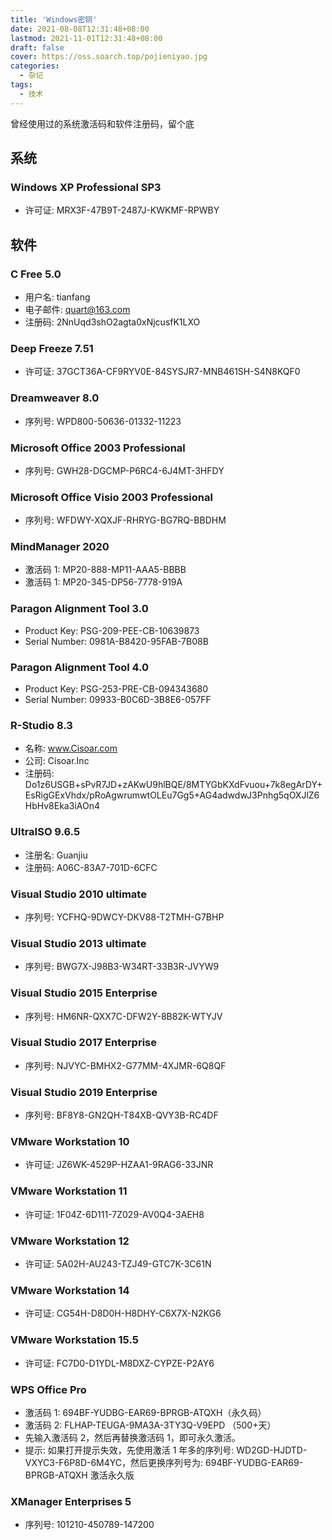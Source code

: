 ```yaml
---
title: 'Windows密钥'
date: 2021-08-08T12:31:48+08:00
lastmod: 2021-11-01T12:31:48+08:00
draft: false
cover: https://oss.soarch.top/pojieniyao.jpg
categories:
  - 杂记
tags:
  - 技术
---
```


曾经使用过的系统激活码和软件注册码，留个底

<!--more-->

## 系统

### Windows XP Professional SP3

- 许可证: MRX3F-47B9T-2487J-KWKMF-RPWBY

## 软件

### C Free 5.0

- 用户名: tianfang
- 电子邮件: quart@163.com
- 注册码: 2NnUqd3shO2agta0xNjcusfK1LXO

### Deep Freeze 7.51

- 许可证: 37GCT36A-CF9RYV0E-84SYSJR7-MNB461SH-S4N8KQF0

### Dreamweaver 8.0

- 序列号: WPD800-50636-01332-11223

### Microsoft Office 2003 Professional

- 序列号: GWH28-DGCMP-P6RC4-6J4MT-3HFDY

### Microsoft Office Visio 2003 Professional

- 序列号: WFDWY-XQXJF-RHRYG-BG7RQ-BBDHM

### MindManager 2020

- 激活码 1: MP20-888-MP11-AAA5-BBBB
- 激活码 1: MP20-345-DP56-7778-919A

### Paragon Alignment Tool 3.0

- Product Key: PSG-209-PEE-CB-10639873
- Serial Number: 0981A-B8420-95FAB-7B08B

### Paragon Alignment Tool 4.0

- Product Key: PSG-253-PRE-CB-094343680
- Serial Number: 09933-B0C6D-3B8E6-057FF

### R-Studio 8.3

- 名称: www.Cisoar.com
- 公司: Cisoar.Inc
- 注册码: Do1z6USGB+sPvR7JD+zAKwU9hlBQE/8MTYGbKXdFvuou+7k8egArDY+EsRigGExVhdx/pRoAgwrumwtOLEu7Gg5+AG4adwdwJ3Pnhg5qOXJlZ6HbHv8Eka3iAOn4

### UltraISO 9.6.5

- 注册名: Guanjiu
- 注册码: A06C-83A7-701D-6CFC

### Visual Studio 2010 ultimate

- 序列号: YCFHQ-9DWCY-DKV88-T2TMH-G7BHP

### Visual Studio 2013 ultimate

- 序列号: BWG7X-J98B3-W34RT-33B3R-JVYW9

### Visual Studio 2015 Enterprise

- 序列号: HM6NR-QXX7C-DFW2Y-8B82K-WTYJV

### Visual Studio 2017 Enterprise

- 序列号: NJVYC-BMHX2-G77MM-4XJMR-6Q8QF

### Visual Studio 2019 Enterprise

- 序列号: BF8Y8-GN2QH-T84XB-QVY3B-RC4DF

### VMware Workstation 10

- 许可证: JZ6WK-4529P-HZAA1-9RAG6-33JNR

### VMware Workstation 11

- 许可证: 1F04Z-6D111-7Z029-AV0Q4-3AEH8

### VMware Workstation 12

- 许可证: 5A02H-AU243-TZJ49-GTC7K-3C61N

### VMware Workstation 14

- 许可证: CG54H-D8D0H-H8DHY-C6X7X-N2KG6

### VMware Workstation 15.5

- 许可证: FC7D0-D1YDL-M8DXZ-CYPZE-P2AY6

### WPS Office Pro

- 激活码 1: 694BF-YUDBG-EAR69-BPRGB-ATQXH（永久码）
- 激活码 2: FLHAP-TEUGA-9MA3A-3TY3Q-V9EPD （500+天）
- 先输入激活码 2，然后再替换激活码 1，即可永久激活。
- 提示: 如果打开提示失效，先使用激活 1 年多的序列号: WD2GD-HJDTD-VXYC3-F6P8D-6M4YC，然后更换序列号为: 694BF-YUDBG-EAR69-BPRGB-ATQXH 激活永久版

### XManager Enterprises 5

- 序列号: 101210-450789-147200
